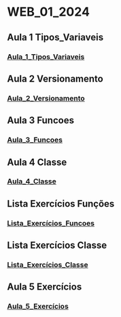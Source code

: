 # WEB_01_2024

## Aula 1 Tipos_Variaveis

### [Aula_1_Tipos_Variaveis](./Aula_1_Tipos_Variaveis/)

## Aula 2 Versionamento

### [Aula_2_Versionamento](./Aula_2_Versionamento/)

## Aula 3 Funcoes

### [Aula_3_Funcoes](./Aula_3_Funcoes/)

## Aula 4 Classe

### [Aula_4_Classe](./Aula_4_Classes/)

## Lista Exercícios Funções

### [Lista_Exercícios_Funcoes](./Lista_Exercícios_Funcoes/)

## Lista Exercícios Classe

### [Lista_Exercícios_Classe](./Lista_Exercícios_Class/)

## Aula 5 Exercícios

### [Aula_5_Exercícios](./Aula_5_Exercícios/)
